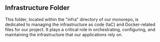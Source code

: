 ## Infrastructure Folder

This folder, located within the "infra" directory of our monorepo, is dedicated to managing the infrastructure as code (IaC) and Docker-related files for our project. It plays a critical role in orchestrating, configuring, and maintaining the infrastructure that our applications rely on.
